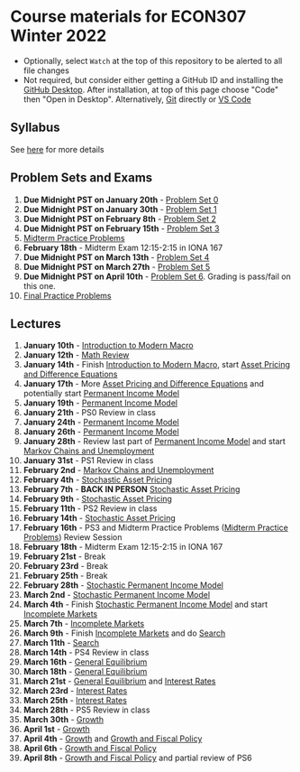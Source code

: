 # Course materials for ECON307 Winter 2022
- Optionally, select `Watch` at the top of this repository to be alerted to all file changes
- Not required, but consider either getting a GitHub ID and installing the [GitHub Desktop](https://desktop.github.com/).  After installation, at top of this page choose "Code" then "Open in Desktop".  Alternatively, [Git](https://git-scm.com/downloads) directly or [VS Code](https://docs.microsoft.com/en-us/azure/developer/javascript/how-to/with-visual-studio-code/clone-github-repository?tabs=create-repo-command-palette%2Cinitialize-repo-activity-bar%2Ccreate-branch-command-palette%2Ccommit-changes-command-palette%2Cpush-command-palette)

## Syllabus
See [here](syllabus.md) for more details

## Problem Sets and Exams

1. **Due Midnight PST on January 20th** - [Problem Set 0](/problem_sets/problem_set_0.pdf)
2. **Due Midnight PST on January 30th** - [Problem Set 1](/problem_sets/problem_set_1.pdf)
3. **Due Midnight PST on February 8th** - [Problem Set 2](/problem_sets/problem_set_2.pdf)
4. **Due Midnight PST on February 15th** - [Problem Set 3](/problem_sets/problem_set_3.pdf)
5. [Midterm Practice Problems](/problem_sets/midterm_practice_problems.pdf)
6. **February 18th** - Midterm Exam 12:15-2:15 in IONA 167
7. **Due Midnight PST on March 13th** - [Problem Set 4](/problem_sets/problem_set_4.pdf)
8. **Due Midnight PST on March 27th** - [Problem Set 5](/problem_sets/problem_set_5.pdf)
9. **Due Midnight PST on April 10th** - [Problem Set 6](/problem_sets/problem_set_6.pdf).  Grading is pass/fail on this one.
10. [Final Practice Problems](/problem_sets/final_practice_problems.pdf)

## Lectures
1. **January 10th** - [Introduction to Modern Macro](/lecture_notes/intro_to_modern_macro.pdf)
2. **January 12th** - [Math Review](/lecture_notes/math_review.pdf)
3. **January 14th** - Finish [Introduction to Modern Macro](/lecture_notes/intro_to_modern_macro.pdf), start [Asset Pricing and Difference Equations](/lecture_notes/asset_pricing_difference_equations.pdf)
4. **January 17th** - More [Asset Pricing and Difference Equations](/lecture_notes/asset_pricing_difference_equations.pdf) and potentially start [Permanent Income Model](/lecture_notes/permanent_income.pdf)
5. **January 19th** - [Permanent Income Model](/lecture_notes/permanent_income.pdf)
6. **January 21th** - PS0 Review in class
7. **January 24th** - [Permanent Income Model](/lecture_notes/permanent_income.pdf)
8. **January 26th** - [Permanent Income Model](/lecture_notes/permanent_income.pdf) 
9. **January 28th** - Review last part of [Permanent Income Model](/lecture_notes/permanent_income.pdf) and start [Markov Chains and Unemployment](/lecture_notes/markov_chains_unemployment.pdf)
10. **January 31st** - PS1 Review in class
11. **February 2nd** - [Markov Chains and Unemployment](/lecture_notes/markov_chains_unemployment.pdf)
12. **February 4th** - [Stochastic Asset Pricing](/lecture_notes/stochastic_asset_pricing.pdf)
13. **February 7th** - **BACK IN PERSON** [Stochastic Asset Pricing](/lecture_notes/stochastic_asset_pricing.pdf)
14. **February 9th** -  [Stochastic Asset Pricing](/lecture_notes/stochastic_asset_pricing.pdf)
15. **February 11th** - PS2 Review in class
16. **February 14th** - [Stochastic Asset Pricing](/lecture_notes/stochastic_asset_pricing.pdf)
17. **February 16th** - PS3 and Midterm Practice Problems ([Midterm Practice Problems](/problem_sets/midterm_practice_problems.pdf)) Review Session
18. **February 18th** - Midterm Exam 12:15-2:15 in IONA 167
19. **February 21st** - Break
20. **February 23rd** - Break
21. **February 25th** - Break
22. **February 28th** - [Stochastic Permanent Income Model](/lecture_notes/stochastic_permanent_income.pdf)
23. **March 2nd** - [Stochastic Permanent Income Model](/lecture_notes/stochastic_permanent_income.pdf)
24. **March 4th** - Finish [Stochastic Permanent Income Model](/lecture_notes/stochastic_permanent_income.pdf) and start [Incomplete Markets](/lecture_notes/no_borrowing_dynamic_programming.pdf)
25. **March 7th** - [Incomplete Markets](/lecture_notes/no_borrowing_dynamic_programming.pdf)
26. **March 9th** - Finish [Incomplete Markets](/lecture_notes/no_borrowing_dynamic_programming.pdf) and do [Search](/lecture_notes/search.pdf)
27. **March 11th** - [Search](/lecture_notes/search.pdf)
28. **March 14th** - PS4 Review in class
29. **March 16th** - [General Equilibrium](/lecture_notes/general_equilibrium.pdf)
30. **March 18th** - [General Equilibrium](/lecture_notes/general_equilibrium.pdf)
31. **March 21st** - [General Equilibrium](/lecture_notes/general_equilibrium.pdf) and [Interest Rates](/lecture_notes/interest_rates.pdf)
32. **March 23rd** - [Interest Rates](/lecture_notes/interest_rates.pdf)
33. **March 25th** -  [Interest Rates](/lecture_notes/interest_rates.pdf)
34. **March 28th** - PS5 Review in class
35. **March 30th** - [Growth](/lecture_notes/growth.pdf)
36. **April 1st** -  [Growth](/lecture_notes/growth.pdf)
37. **April 4th** -  [Growth](/lecture_notes/growth.pdf) and [Growth and Fiscal Policy](/lecture_notes/growth_fiscal_policy.pdf)
38. **April 6th** -  [Growth and Fiscal Policy](/lecture_notes/growth_fiscal_policy.pdf)
39. **April 8th** - [Growth and Fiscal Policy](/lecture_notes/growth_fiscal_policy.pdf) and partial review of PS6
<!--
29. **March 10th** - PS3 Review
30. **March 12th** - [Incomplete Markets](/lecture_notes/no_borrowing_dynamic_programming.pdf) and start [Search](/lecture_notes/search.pdf)
31. **March 15th** - [Search](/lecture_notes/search.pdf)
32. **March 17th** -  [Search](/lecture_notes/search.pdf)
33. **March 19th** - PS4 Review
34. **March 22nd** - **Midterm #2**
35. **March 24th** - [General Equilibrium](/lecture_notes/general_equilibrium.pdf)
36. **March 26th** - [General Equilibrium](/lecture_notes/general_equilibrium.pdf)
37. **March 29th** - [Interest Rates](/lecture_notes/interest_rates.pdf)
38. **March 31st** - Midterm Review
39. **April 7th** - [Interest Rates](/lecture_notes/interest_rates.pdf)
40. **April 9th** - [Interest Rates](/lecture_notes/interest_rates.pdf) and [Growth](/lecture_notes/growth.pdf)
41. **April 12th** - [Growth](/lecture_notes/growth.pdf)
42. **April 14th** - [Growth](/lecture_notes/growth.pdf) and maybe [Growth and Fiscal Policy](/lecture_notes/growth_fiscal_policy.pdf)
-->
